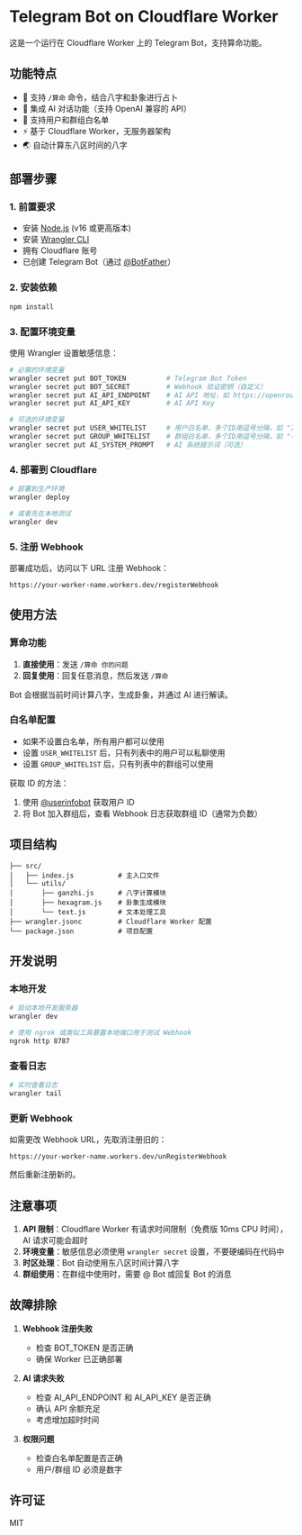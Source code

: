 # Telegram Bot on Cloudflare Worker

这是一个运行在 Cloudflare Worker 上的 Telegram Bot，支持算命功能。

## 功能特点

- 🔮 支持 `/算命` 命令，结合八字和卦象进行占卜
- 🤖 集成 AI 对话功能（支持 OpenAI 兼容的 API）
- 🔐 支持用户和群组白名单
- ⚡ 基于 Cloudflare Worker，无服务器架构
- 🌏 自动计算东八区时间的八字

## 部署步骤

### 1. 前置要求

- 安装 [Node.js](https://nodejs.org/) (v16 或更高版本)
- 安装 [Wrangler CLI](https://developers.cloudflare.com/workers/wrangler/install-and-update/)
- 拥有 Cloudflare 账号
- 已创建 Telegram Bot（通过 [@BotFather](https://t.me/botfather)）

### 2. 安装依赖

```bash
npm install
```

### 3. 配置环境变量

使用 Wrangler 设置敏感信息：

```bash
# 必需的环境变量
wrangler secret put BOT_TOKEN          # Telegram Bot Token
wrangler secret put BOT_SECRET         # Webhook 验证密钥（自定义）
wrangler secret put AI_API_ENDPOINT    # AI API 地址，如 https://openrouter.ai/api/v1/chat/completions
wrangler secret put AI_API_KEY         # AI API Key

# 可选的环境变量
wrangler secret put USER_WHITELIST     # 用户白名单，多个ID用逗号分隔，如 "123456,789012"
wrangler secret put GROUP_WHITELIST    # 群组白名单，多个ID用逗号分隔，如 "-123456,-789012"
wrangler secret put AI_SYSTEM_PROMPT   # AI 系统提示词（可选）
```

### 4. 部署到 Cloudflare

```bash
# 部署到生产环境
wrangler deploy

# 或者先在本地测试
wrangler dev
```

### 5. 注册 Webhook

部署成功后，访问以下 URL 注册 Webhook：

```
https://your-worker-name.workers.dev/registerWebhook
```

## 使用方法

### 算命功能

1. **直接使用**：发送 `/算命 你的问题`
2. **回复使用**：回复任意消息，然后发送 `/算命`

Bot 会根据当前时间计算八字，生成卦象，并通过 AI 进行解读。

### 白名单配置

- 如果不设置白名单，所有用户都可以使用
- 设置 `USER_WHITELIST` 后，只有列表中的用户可以私聊使用
- 设置 `GROUP_WHITELIST` 后，只有列表中的群组可以使用

获取 ID 的方法：
1. 使用 [@userinfobot](https://t.me/userinfobot) 获取用户 ID
2. 将 Bot 加入群组后，查看 Webhook 日志获取群组 ID（通常为负数）

## 项目结构

```
├── src/
│   ├── index.js           # 主入口文件
│   └── utils/
│       ├── ganzhi.js      # 八字计算模块
│       ├── hexagram.js    # 卦象生成模块
│       └── text.js        # 文本处理工具
├── wrangler.jsonc         # Cloudflare Worker 配置
└── package.json           # 项目配置
```

## 开发说明

### 本地开发

```bash
# 启动本地开发服务器
wrangler dev

# 使用 ngrok 或类似工具暴露本地端口用于测试 Webhook
ngrok http 8787
```

### 查看日志

```bash
# 实时查看日志
wrangler tail
```

### 更新 Webhook

如需更改 Webhook URL，先取消注册旧的：

```
https://your-worker-name.workers.dev/unRegisterWebhook
```

然后重新注册新的。

## 注意事项

1. **API 限制**：Cloudflare Worker 有请求时间限制（免费版 10ms CPU 时间），AI 请求可能会超时
2. **环境变量**：敏感信息必须使用 `wrangler secret` 设置，不要硬编码在代码中
3. **时区处理**：Bot 自动使用东八区时间计算八字
4. **群组使用**：在群组中使用时，需要 @ Bot 或回复 Bot 的消息

## 故障排除

1. **Webhook 注册失败**
   - 检查 BOT_TOKEN 是否正确
   - 确保 Worker 已正确部署

2. **AI 请求失败**
   - 检查 AI_API_ENDPOINT 和 AI_API_KEY 是否正确
   - 确认 API 余额充足
   - 考虑增加超时时间

3. **权限问题**
   - 检查白名单配置是否正确
   - 用户/群组 ID 必须是数字

## 许可证

MIT
